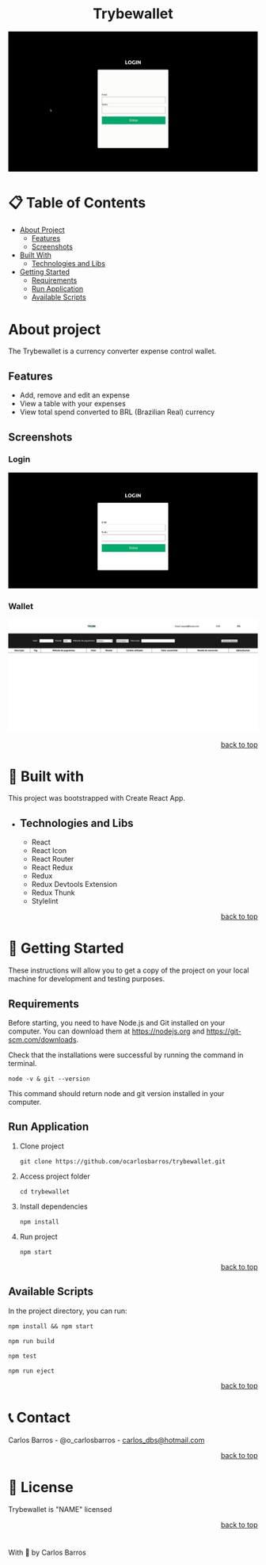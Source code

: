 <div align="center">

# Trybewallet

![Trybe Wallet Web Application](./src/assets/login-app.gif)
</div>

# :clipboard: Table of Contents
* [About Project](#about-project)
    * [Features](#features)
    * [Screenshots](#screenshots)
* [Built With](#built-with)
    * [Technologies and Libs](#technologies-and-libs)
* [Getting Started](#getting-started)
    * [Requirements](#requirements)
    * [Run Application](#run-application)
    * [Available Scripts](#available-scripts)


# About project
The Trybewallet is a currency converter expense control wallet.

## Features

* Add, remove and edit an expense
* View a table with your expenses
* View total spend converted to BRL (Brazilian Real) currency

## Screenshots

### Login

![Trybe Wallet Web Application](./src/assets/login-page.png)

### Wallet

![Trybe Wallet Web Application](./src/assets/wallet-page.png)

<p align="right"><a href="#trybewallet">back to top</a></p>

# :hammer:  Built with

This project was bootstrapped with Create React App.

* ## Technologies and Libs
    - React
    - React Icon
    - React Router
    - React Redux
    - Redux
    - Redux Devtools Extension
    - Redux Thunk
    - Stylelint

<p align="right"><a href="#trybewallet">back to top</a></p>

# :rocket: Getting Started

These instructions will allow you to get a copy of the project on your local machine for development and testing purposes.

## Requirements

Before starting, you need to have Node.js and Git installed on your computer. You can download them at
https://nodejs.org and https://git-scm.com/downloads. 

Check that the installations were successful by running the command in terminal.

```
node -v & git --version
```

This command should return node and git version installed in your computer.

## Run Application

1. Clone project
    ```
    git clone https://github.com/ocarlosbarros/trybewallet.git
    ```

2. Access project folder
    ```
    cd trybewallet
    ```

3. Install dependencies
    ```
    npm install
    ```

4. Run project
    ```
    npm start
    ```

<p align="right"><a href="#trybewallet">back to top</a></p>

## Available Scripts

In the project directory, you can run:

```
npm install && npm start
```

```
npm run build
```

```
npm test
```

```
npm run eject
```

<p align="right"><a href="#trybewallet">back to top</a></p>

# :telephone_receiver: Contact

Carlos Barros - @o_carlosbarros - carlos_dbs@hotmail.com


<p align="right"><a href="#trybewallet">back to top</a></p>

# :page_facing_up: License

Trybewallet is "NAME" licensed

<p align="right"><a href="#trybewallet">back to top</a></p>

#

With 💜 by Carlos Barros 
